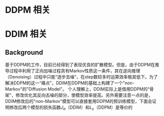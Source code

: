 # DDPM 相关
# DDIM 相关
## Background 
基于DDPM的工作，目前已经得到了表现优良的扩散模型。但是，由于DDPM在推导过程中利用了正向加噪过程具有Markov性质这一条件，其在逆向推理（Denoising）过程中只能“逐步去噪”，在step数较多时运算效率极其低下。为了解决DDPM的这一“痛点”，DDIM在DDPM的基础上构建了一个"non-Markov"的"Diffusion Model"。
个人理解上，DDIM实际上是借用DDPM的“骨架”，修改优化其反向去噪的部分，使模型效率提高。另外需要注意一点的是，DDIM修改后的"non-Markov"模型可以直接套用DDPM的预训练模型，下面会证明修改后两个模型的损失函数$J_{\sigma}$（DDIM）和$L_{\gamma}$（DDPM）是等价的